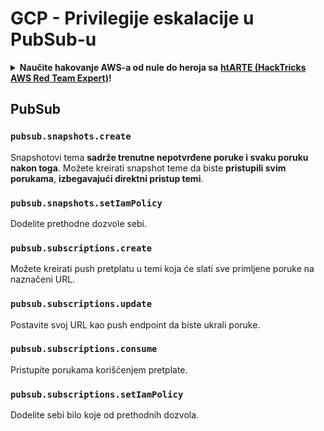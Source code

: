 # GCP - Privilegije eskalacije u PubSub-u

<details>

<summary><strong>Naučite hakovanje AWS-a od nule do heroja sa</strong> <a href="https://training.hacktricks.xyz/courses/arte"><strong>htARTE (HackTricks AWS Red Team Expert)</strong></a><strong>!</strong></summary>

Drugi načini podrške HackTricks-u:

* Ako želite da vidite **vašu kompaniju reklamiranu na HackTricks-u** ili **preuzmete HackTricks u PDF formatu** proverite [**PLANOVE ZA PRETPLATU**](https://github.com/sponsors/carlospolop)!
* Nabavite [**zvanični PEASS & HackTricks merch**](https://peass.creator-spring.com)
* Otkrijte [**The PEASS Family**](https://opensea.io/collection/the-peass-family), našu kolekciju ekskluzivnih [**NFT-ova**](https://opensea.io/collection/the-peass-family)
* **Pridružite se** 💬 [**Discord grupi**](https://discord.gg/hRep4RUj7f) ili [**telegram grupi**](https://t.me/peass) ili nas **pratite** na **Twitteru** 🐦 [**@hacktricks\_live**](https://twitter.com/hacktricks\_live)**.**
* **Podelite svoje hakovanje trikove slanjem PR-ova na** [**HackTricks**](https://github.com/carlospolop/hacktricks) i [**HackTricks Cloud**](https://github.com/carlospolop/hacktricks-cloud) github repozitorijume.

</details>

## PubSub

### `pubsub.snapshots.create`

Snapshotovi tema **sadrže trenutne nepotvrđene poruke i svaku poruku nakon toga**. Možete kreirati snapshot teme da biste **pristupili svim porukama**, **izbegavajući direktni pristup temi**.

### **`pubsub.snapshots.setIamPolicy`**

Dodelite prethodne dozvole sebi.

### `pubsub.subscriptions.create`

Možete kreirati push pretplatu u temi koja će slati sve primljene poruke na naznačeni URL.

### **`pubsub.subscriptions.update`**

Postavite svoj URL kao push endpoint da biste ukrali poruke.

### `pubsub.subscriptions.consume`

Pristupite porukama korišćenjem pretplate.

### `pubsub.subscriptions.setIamPolicy`

Dodelite sebi bilo koje od prethodnih dozvola.
